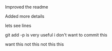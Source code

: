 Improved the readme

Added more details

lets see lines

git add -p is very useful
i don't want to commit this

want this
not this
not this
this

